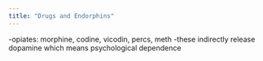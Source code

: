 ```yaml
---
title: "Drugs and Endorphins"
---
```

-opiates: morphine, codine, vicodin, percs, meth
-these indirectly release dopamine which means psychological dependence

